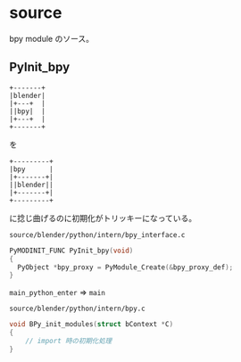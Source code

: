 # source

bpy module のソース。

## PyInit_bpy

```
+-------+
|blender|
|+---+  |
||bpy|  |
|+---+  |
+-------+
```
を
```
+---------+
|bpy      |
|+-------+|
||blender||
|+-------+|
+---------+
```
に捻じ曲げるのに初期化がトリッキーになっている。


`source/blender/python/intern/bpy_interface.c`

```c
PyMODINIT_FUNC PyInit_bpy(void)
{
  PyObject *bpy_proxy = PyModule_Create(&bpy_proxy_def);
}
```

`main_python_enter` => `main`

`source/blender/python/intern/bpy.c`

```c
void BPy_init_modules(struct bContext *C)
{
    // import 時の初期化処理
}
```

